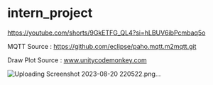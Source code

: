 ﻿# intern_project

https://youtube.com/shorts/9GkETFG_QL4?si=hLBUV6ibPcmbaq5o

MQTT Source : 
https://github.com/eclipse/paho.mqtt.m2mqtt.git 

Draw Plot Source :
www.unitycodemonkey.com 

![Uploading Screenshot 2023-08-20 220522.png…]()
